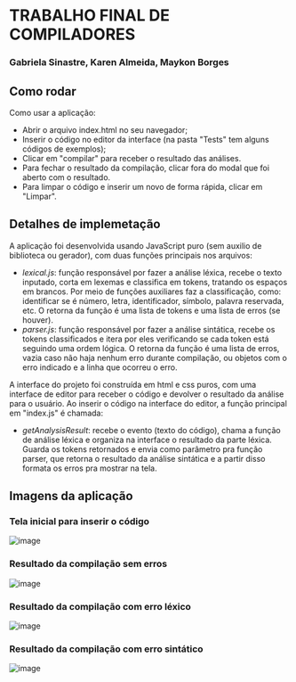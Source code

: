 # TRABALHO FINAL DE COMPILADORES
### Gabriela Sinastre, Karen Almeida, Maykon Borges

## Como rodar
Como usar a aplicação: 
  - Abrir o arquivo index.html no seu navegador;
  - Inserir o código no editor da interface (na pasta "Tests" tem alguns códigos de exemplos);
  - Clicar em "compilar" para receber o resultado das análises.
  - Para fechar o resultado da compilação, clicar fora do modal que foi aberto com o resultado.
  - Para limpar o código e inserir um novo de forma rápida, clicar em "Limpar".

## Detalhes de implemetação
A aplicação foi desenvolvida usando JavaScript puro (sem auxilio de biblioteca ou gerador), com duas funções principais nos arquivos:
  - *lexical.js*: função responsável por fazer a análise léxica, recebe o texto inputado, corta em lexemas e classifica em tokens, tratando os espaços em brancos. Por meio de funções auxiliares faz a classificação, como: identificar se é número, letra, identificador, símbolo, palavra reservada, etc. O retorna da função é uma lista de tokens e uma lista de erros (se houver).
  - *parser.js*: função responsável por fazer a análise sintática, recebe os tokens classificados e itera por eles verificando se cada token está seguindo uma ordem lógica. O retorna da função é uma lista de erros, vazia caso não haja nenhum erro durante compilação, ou objetos com o erro indicado e a linha que ocorreu o erro.
  
A interface do projeto foi construída em html e css puros, com uma interface de editor para receber o código e devolver o resultado da análise para o usuário. Ao inserir o código na interface do editor, a função principal em "index.js" é chamada:
  - *getAnalysisResult*: recebe o evento (texto do código), chama a função de análise léxica e organiza na interface o resultado da parte léxica. Guarda os tokens retornados e envia como parâmetro pra função parser, que retorna o resultado da análise sintática e a partir disso formata os erros pra mostrar na tela.

## Imagens da aplicação
### Tela inicial para inserir o código
![image](https://user-images.githubusercontent.com/49257649/213568150-bf90713b-ead9-455d-9f05-a6d15f0faad8.png)
### Resultado da compilação sem erros
![image](https://user-images.githubusercontent.com/49257649/213568264-81d88200-ae3a-4f50-bcbb-409814e87495.png)
### Resultado da compilação com erro léxico
![image](https://user-images.githubusercontent.com/49257649/213568359-2502fa38-2c71-4e95-941c-7852c25e61de.png)
### Resultado da compilação com erro sintático
![image](https://user-images.githubusercontent.com/49257649/213567939-616f1810-f0ee-4014-a357-b2f94bf9c25f.png)
